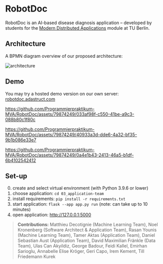 # RobotDoc 

RobotDoc is an AI-based disease diagnosis application – developed by students for the [Modern Distributed Applications](https://moseskonto.tu-berlin.de/moses/modultransfersystem/bolognamodule/beschreibung/anzeigen.html?number=40908&version=2&sprache=1) module at TU Berlin. 

## Architecture

A BPMN diagram overview of our proposed architecture:

![architecture](https://github.com/Programmierpraktikum-MVA/RobotDoc/assets/79874249/1fbda45e-1306-4357-89f4-8283c0843c66)

## Demo

You may try a hosted demo version on our own server: [robotdoc.adastruct.com](https://robotdoc.adastruct.com/)

https://github.com/Programmierpraktikum-MVA/RobotDoc/assets/79874249/033af98f-c550-41be-a9c3-088b80c1f80c

https://github.com/Programmierpraktikum-MVA/RobotDoc/assets/79874249/40933a3d-dde6-4a32-bf35-9b1b086e33e7

https://github.com/Programmierpraktikum-MVA/RobotDoc/assets/79874249/0a4e1b43-2413-46a5-b1df-6b4102542412

## Set-up

0. create and select virtual environment (with Python 3.9.6 or lower)
1. choose application: ```cd 03_application-team```
2. install requirements: ```pip install -r requirements.txt```
3. start application: ```flask --app app.py run``` (note: can take up to 10 minutes)
4. open application: http://127.0.0.1:5000

[^1]: https://isis.tu-berlin.de/course/view.php?id=33313#section-

> **Contributions:** Matthieu Decotignie (Machine Learning Team), Noel Kronenberg (Software Architect & Application Team), Rasan Younis (Machine Learning Team), Tamer Aktas (Application Team), Daniel Sebastian Aust (Application Team), David Maximilian Fränkle (Data Team), Ulas Can Akyildiz, George Badour, Feidi Kallel, Emirhan Sarioglu, Annabelle Elise Kröger, Geri Capo, Irem Kement, Till Friedemann Kurek
